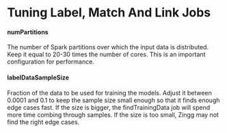 # Tuning Label, Match And Link Jobs

#### numPartitions

The number of Spark partitions over which the input data is distributed. Keep it equal to 20-30 times the number of cores. This is an important configuration for performance.

#### labelDataSampleSize

Fraction of the data to be used for training the models. Adjust it between 0.0001 and 0.1 to keep the sample size small enough so that it finds enough edge cases fast. If the size is bigger, the findTrainingData job will spend more time combing through samples. If the size is too small, Zingg may not find the right edge cases.
